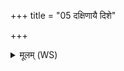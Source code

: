 +++
title = "05 दक्षिणायै दिशे"

+++
<details><summary>मूलम् (WS)</summary>

दक्षिणायै दिशे स्वाहा ॥ ५ ॥
</details>